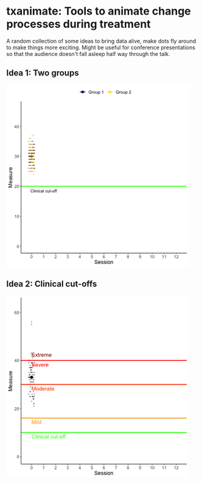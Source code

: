 # txanimate: Tools to animate change processes during treatment

A random collection of some ideas to bring data alive, make dots fly around to make things more exciting.
Might be useful for conference presentations so that the audience doesn't fall asleep half way through the talk.

## Idea 1: Two groups

![First idea, two groups](sgdata_anim_01.gif)

## Idea 2: Clinical cut-offs

![Second idea, Clinical cut-offs](psychdata_anim_01.gif)